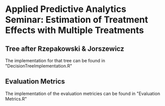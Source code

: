# Applied Predictive Analytics Seminar: Estimation of Treatment Effects with Multiple Treatments

## Tree after Rzepakowski & Jorszewicz
The implementation for that tree can be found in "DecisionTreeImplementation.R"

## Evaluation Metrics

The implementation of the evaluation metricies can be found in "Evaluation Metrics.R"
